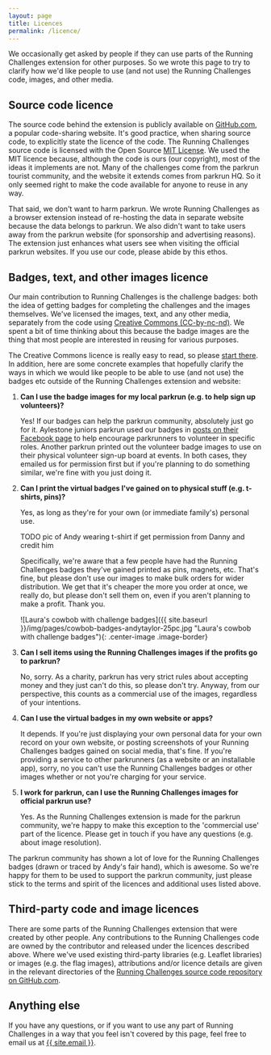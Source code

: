 ```yaml
---
layout: page
title: Licences
permalink: /licence/
---
```


We occasionally get asked by people if they can use parts of the Running Challenges extension for other purposes. So we wrote this page to try to clarify how we'd like people to use (and not use) the Running Challenges code, images, and other media.

## Source code licence

The source code behind the extension is publicly available on [GitHub.com](https://github.com/fraz3alpha/running-challenges), a popular code-sharing website. It's good practice, when sharing source code, to explicitly state the licence of the code. The Running Challenges source code is licensed with the Open Source [MIT License](https://spdx.org/licenses/MIT.html). We used the MIT licence because, although the code is ours (our copyright), most of the ideas it implements are not. Many of the challenges come from the parkrun tourist community, and the website it extends comes from parkrun HQ. So it only seemed right to make the code available for anyone to reuse in any way.

That said, we don't want to harm parkrun. We wrote Running Challenges as a browser extension instead of re-hosting the data in separate website because the data belongs to parkrun. We also didn't want to take users away from the parkrun website (for sponsorship and advertising reasons). The extension just enhances what users see when visiting the official parkrun websites. If you use our code, please abide by this ethos.

## Badges, text, and other images licence

Our main contribution to Running Challenges is the challenge badges: both the idea of getting badges for completing the challenges and the images themselves. We've licensed the images, text, and any other media, separately from the code using [Creative Commons (CC-by-nc-nd)](https://creativecommons.org/licenses/by-nc-nd/4.0/). We spent a bit of time thinking about this because the badge images are the thing that most people are interested in reusing for various purposes.

The Creative Commons licence is really easy to read, so please [start there](https://creativecommons.org/licenses/by-nc-nd/4.0/). In addition, here are some concrete examples that hopefully clarify the ways in which we would like people to be able to use (and not use) the badges etc outside of the Running Challenges extension and website:

1. **Can I use the badge images for my local parkrun (e.g. to help sign up volunteers)?**

    Yes! If our badges can help the parkrun community, absolutely just go for it. Aylestone juniors parkrun used our badges in [posts on their Facebook page](https://www.facebook.com/aylestonejuniorparkrun/photos/a.652388611537856/2482280528548646/?type=3&theater) to help encourage parkrunners to volunteer in specific roles. Another parkrun printed out the volunteer badge images to use on their physical volunteer sign-up board at events. In both cases, they emailed us for permission first but if you're planning to do something similar, we're fine with you just doing it.

2. **Can I print the virtual badges I've gained on to physical stuff (e.g. t-shirts, pins)?**

    Yes, as long as they're for your own (or immediate family's) personal use.

    TODO pic of Andy wearing t-shirt if get permission from Danny and credit him

    Specifically, we're aware that a few people have had the Running Challenges badges they've gained printed as pins, magnets, etc. That's fine, but please don't use our images to make bulk orders for wider distribution. We get that it's cheaper the more you order at once, we really do, but please don't sell them on, even if you aren't planning to make a profit. Thank you.

   ![Laura's cowbob with challenge badges]({{ site.baseurl }}/img/pages/cowbob-badges-andytaylor-25pc.jpg "Laura's cowbob with challenge badges"){: .center-image .image-border}

3. **Can I sell items using the Running Challenges images if the profits go to parkrun?**

    No, sorry. As a charity, parkrun has very strict rules about accepting money and they just can't do this, so please don't try. Anyway, from our perspective, this counts as a commercial use of the images, regardless of your intentions.

4. **Can I use the virtual badges in my own website or apps?**

    It depends. If you're just displaying your own personal data for your own record on your own website, or posting screenshots of your Running Challenges badges gained on social media, that's fine. If you're providing a service to other parkrunners (as a website or an installable app), sorry, no you can't use the Running Challenges badges or other images whether or not you're charging for your service.

5. **I work for parkrun, can I use the Running Challenges images for official parkrun use?**

    Yes. As the Running Challenges extension is made for the parkrun community, we're happy to make this exception to the 'commercial use' part of the licence. Please get in touch if you have any questions (e.g. about image resolution).


The parkrun community has shown a lot of love for the Running Challenges badges (drawn or traced by Andy's fair hand), which is awesome. So we're happy for them to be used to support the parkrun community, just please stick to the terms and spirit of the licences and additional uses listed above.

## Third-party code and image licences

There are some parts of the Running Challenges extension that were created by other people. Any contributions to the Running Challenges code are owned by the contributor and released under the licences described above. Where we've used existing third-party libraries (e.g. Leaflet libraries) or images (e.g. the flag images), attributions and/or licence details are given in the relevant directories of the [Running Challenges source code repository on GitHub.com](https://github.com/fraz3alpha/running-challenges).


## Anything else

If you have any questions, or if you want to use any part of Running Challenges in a way that you feel isn't covered by this page, feel free to email us at <a class="u-email" href="mailto:{{ site.email }}">{{ site.email }}</a>.